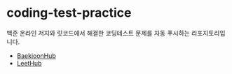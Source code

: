# coding-test-practice
백준 온라인 저지와 릿코드에서 해결한 코딩테스트 문제를 자동 푸시하는 리포지토리입니다.  
- [BaekjoonHub](https://github.com/BaekjoonHub/BaekjoonHub)  
- [LeetHub](https://github.com/QasimWani/LeetHub)
